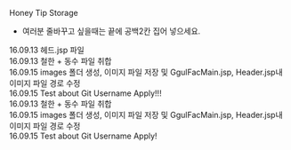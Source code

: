 Honey Tip Storage

* 여러분 줄바꾸고 싶을때는 끝에 공백2칸 집어 넣으세요.  

16.09.13 헤드.jsp 파일  
16.09.13 철한 + 동수 파일 취합  
16.09.15 images 폴더 생성, 이미지 파일 저장 및 GgulFacMain.jsp, Header.jsp내 이미지 파일 경로 수정  
16.09.15 Test about Git Username Apply!!!  
16.09.13 철한 + 동수 파일 취합  
16.09.15 images 폴더 생성, 이미지 파일 저장 및 GgulFacMain.jsp, Header.jsp내 이미지 파일 경로 수정  
16.09.15 Test about Git Username Apply!  
